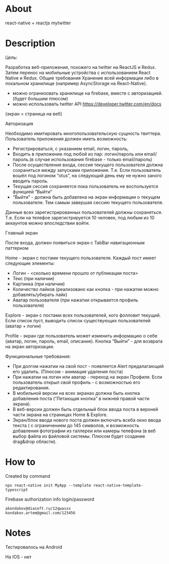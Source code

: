 # About

react-native + reactjs mytwitter

# Description

Цель: 

Разработка веб-приложения, похожего на twitter на ReactJS и Redux. Затем перенос на мобильные устройства с использованием React Native и Redux.
Общие требования
Хранение всей информации либо в локальном хранилище (например AsyncStorage на React-Native). 
* можно огранизовать хранилище на firebase, вместе с авторизацией. (будет большим плюсом)
* можно использовать twitter API https://developer.twitter.com/en/docs

(экран = страница на веб) 

Авторизация

Необходимо имитировать многопользовательскую сущность твиттера. Пользователь приложения должен иметь возможность:
- Регистрироваться, с указанием email, логин, пароль, 
- Входить в приложение под любой из пар: логин/пароль или email/пароль.(в случае использования firebase - только email/пароль)
- После осуществления входа, сессия текущего пользователя должна сохраняться между запусками приложения. Т.е. Если пользователь вошёл под логином “otus”, на следующий день ему не нужно заного вводить пароль. 
- Текущая сессия сохраняется пока пользователь не воспользуется функцией “Выйти”
- “Выйти” - должна быть добавлена на экран информации о текущем пользователе. Тем самым завершая сессию текущего пользователя. 

Данные всех зарегистрированных пользователей должны сохраняться. Т.е. Если на телефое зарегистрируется 10 человек, под любым из 10 аккаунтов можно впоследствии войти.

Главный экран

После входа, должен появиться экран с TabBar навигационным паттерном

Home - экран с постами текущего пользователя. Каждый пост имеет следующие элементы:
- Логин - <сколько времени прошло от публикации поста>
- Текс (при наличии)
- Картинка (при наличии)
- Количество лайков (реализовано как кнопка - при нажатии можно добавлять/убирать лайк)
- Аватар пользователя (при нажатии открывается профиль пользователя)

Explore - экран с постами всех пользователей, кого фолловит текущий. Если список пуст, выводить список существующих пользователей (аватар + логин)


Profile - экран где пользователь может изменить информацию о себе (аватар, логин, пароль, email, описание). Кнопка “Выйти” - для возврата на экран авторизации. 

Функциональные требования:
- При долгом нажатии на свой пост - появляется Alert предалагающий его удалить. (Плюсом - анимация удаления поста) 
- При нажатии на логин или аватар - переход на экран Профиля. Если пользователь открыл свой профиль - с возможностью его редактирования. 
- В мобильной версии на всех экранах должна быть кнопка добавления поста (“Летающая кнопка” в нижней правой части экрана). 
- В веб-версии должен быть отдельный блок ввода поста в верхней части экрана на страницах Home & Explore.
- Экран/блок ввода нового поста должен включать всеба окно ввода текста ( с ограничением до 145 символов, и возможность добавления фотографии из галлереи или камеры телефона (в веб выбор файла из файловой системы. Плюсом будет создание drag&drop области). 

# How to

Created by command

    npx react-native init MyApp --template react-native-template-typescript

Firebase authorization info
    login/password

    akondakov@diasoft.ru/12qwaszx
    kondakov.artem@gmail.com/123456

# Notes

Теcтировалось на Android

На IOS - нет








